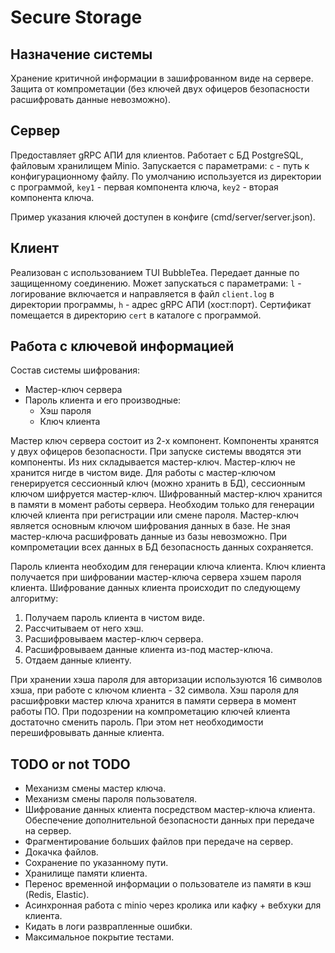 # Secure Storage

## Назначение системы
Хранение критичной информации в зашифрованном виде на сервере. 
Защита от компрометации (без ключей двух офицеров безопасности расшифровать данные невозможно). 

## Сервер
Предоставляет gRPC АПИ для клиентов. Работает с БД PostgreSQL, файловым хранилищем Minio.
Запускается с параметрами:
`c` - путь к конфигурационному файлу. По умолчанию используется из директории с программой,
`key1` - первая компонента ключа,
`key2` - вторая компонента ключа.

Пример указания ключей доступен в конфиге (cmd/server/server.json).

## Клиент
Реализован с использованием TUI BubbleTea. Передает данные по защищенному соединению.
Может запускаться с параметрами: `l` - логирование включается и направляется в файл `client.log` в директории программы,
`h` - адрес gRPC АПИ (хост:порт). Сертификат помещается в директорию `cert` в каталоге с программой.

## Работа с ключевой информацией
Состав системы шифрования:
* Мастер-ключ сервера
* Пароль клиента и его производные:
    * Хэш пароля
    * Ключ клиента

Мастер ключ сервера состоит из 2-х компонент. 
Компоненты хранятся у двух офицеров безопасности.
При запуске системы вводятся эти компоненты. Из них складывается мастер-ключ.
Мастер-ключ не хранится нигде в чистом виде.
Для работы с мастер-ключом генерируется сессионный ключ (можно хранить в БД), сессионным ключом шифруется мастер-ключ.
Шифрованный мастер-ключ хранится в памяти в момент работы сервера. Необходим только для генерации ключей клиента при регистрации или смене пароля.
Мастер-ключ является основным ключом шифрования данных в базе.
Не зная мастер-ключа расшифровать данные из базы невозможно.
При компрометации всех данных в БД безопасность данных сохраняется.

Пароль клиента необходим для генерации ключа клиента. 
Ключ клиента получается при шифровании мастер-ключа сервера хэшем пароля клиента.
Шифрование данных клиента происходит по следующему алгоритму:
1. Получаем пароль клиента в чистом виде.
2. Рассчитываем от него хэш.
3. Расшифровываем мастер-ключ сервера.
4. Расшифровываем данные клиента из-под мастер-ключа.
5. Отдаем данные клиенту.

При хранении хэша пароля для авторизации используются 16 символов хэша, при работе с ключом клиента - 32 символа.
Хэш пароля для расшифровки мастер ключа хранится в памяти сервера в момент работы ПО.
При подозрении на компрометацию ключей клиента достаточно сменить пароль. При этом нет необходимости перешифровывать данные клиента.

## TODO or not TODO
* Механизм смены мастер ключа.
* Механизм смены пароля пользователя.
* Шифрование данных клиента посредством мастер-ключа клиента. Обеспечение дополнительной безопасности данных при передаче на сервер.
* Фрагментирование больших файлов при передаче на сервер.
* Докачка файлов.
* Сохранение по указанному пути.
* Хранилище памяти клиента.
* Перенос временной информации о пользователе из памяти в кэш (Redis, Elastic).
* Асинхронная работа с minio через кролика или кафку + вебхуки для клиента. 
* Кидать в логи разврапленные ошибки.
* Максимальное покрытие тестами.